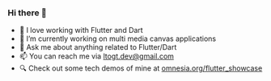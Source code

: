 ### Hi there 👋

- 💙 I love working with Flutter and Dart
- 🔭 I’m currently working on multi media canvas applications
- 💬 Ask me about anything related to Flutter/Dart
- 📫 You can reach me via ltogt.dev@gmail.com
- 🔍 Check out some tech demos of mine at [omnesia.org/flutter_showcase](omnesia.org/flutter_showcase)

